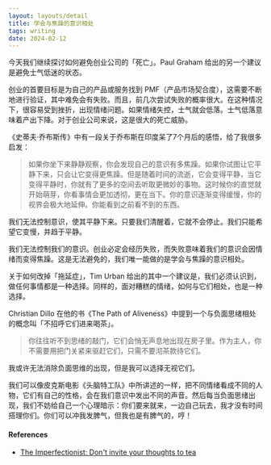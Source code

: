 ```yaml
---
layout: layouts/detail
title: 学会与焦躁的意识相处
tags: writing
date: 2024-02-12
---
```

今天我们继续探讨如何避免创业公司的「死亡」。Paul Graham 给出的另一个建议是避免士气低迷的状态。

创业的首要目标是为自己的产品或服务找到 PMF（产品市场契合度），这需要不断地进行验证，其中难免会有失败。而且，前几次尝试失败的概率很大。在这种情况下，很容易受到挫折，出现情绪问题。如果情绪失控，士气就会低落。士气低落意味着产出下降。对于创业公司来说，这是很大的死亡威胁。

《史蒂夫·乔布斯传》中有一段关于乔布斯在印度呆了7个月后的感悟，给了我很多启发：

> 如果你坐下来静静观察，你会发现自己的意识有多焦躁。如果你试图让它平静下来，只会让它变得更焦躁。但是随着时间的流逝，它会变得平静，当它变得平静时，你就有了更多的空间去听取更微妙的事物。这时候你的直觉就开始萌芽，你看事情会更加透彻，更在当下。你的意识逐渐变得缓慢，你的视界会极大地延伸。你能看到之前看不到的东西。
> 

我们无法控制意识，使其平静下来。只要我们清醒着，它就不会停止。我们只能希望它变慢，并趋于平静。

我们无法控制我们的意识。创业必定会经历失败，而失败意味着我们的意识会因情绪而变得焦躁。这是无法避免的，我们唯一能做的是学会与焦躁的意识相处。

关于如何改掉「拖延症」，Tim Urban 给出的其中一个建议是，我们必须认识到，做任何事情都是一种选择。同样的，面对糟糕的情绪，如何与它们相处，也是一种选择。

Christian Dillo 在他的书《The Path of Aliveness》中提到一个与负面思绪相处的概念叫「不招呼它们进来喝茶」。

> 你往往听不到思绪的敲门，它们会悄无声息地出现在房子里。作为主人，你不需要用把门关紧来驱赶它们，只需不要沏茶款待它们。
> 

我或许无法消除负面思维的出现，但是我可以选择无视它们。

我们可以像皮克斯电影《头脑特工队》中所讲述的一样，把不同情绪看成不同的人物，它们有自己的性格，会在我们意识中发出不同的声音。然后每当负面思绪出现，我们不妨给自己一个心理暗示：你们要来就来，一边自己玩去，我才没有时间搭理你们。你们可以冲我发脾气，但我也是有脾气的，哼！

#### References
* [The Imperfectionist: Don't invite your thoughts to tea](https://ckarchive.com/b/4zuvheh5ndr97)